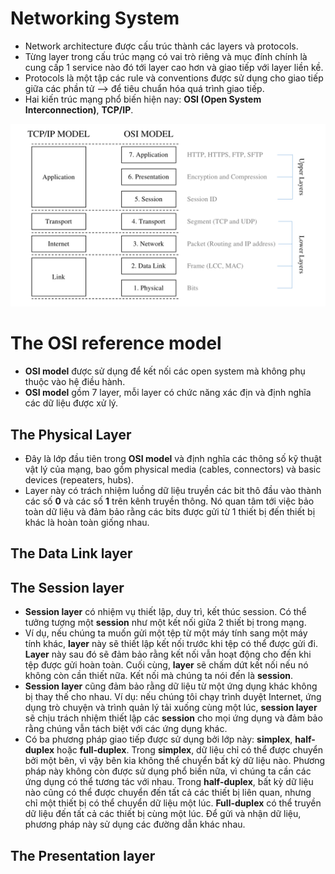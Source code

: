 # Networking System
- Network architecture được cấu trúc thành các layers và protocols.
- Từng layer trong cấu trúc mạng có vai trò riêng và mục đính chính là cung cấp 1 service nào đó tới layer cao hơn và giao tiếp với layer liền kề.
- Protocols là một tập các rule và conventions được sử dụng cho giao tiếp giữa các phần tử --> để tiêu chuẩn hóa quá trình giao tiếp.
- Hai kiến trúc mạng phổ biến hiện nay: **OSI (Open System Interconnection)**, **TCP/IP**.

[<img src= "Assets/network-architecture.png" alignment="center">]()

# The OSI reference model

- **OSI model** được sử dụng để kết nối các open system mà không phụ thuộc vào hệ điều hành.
- **OSI model** gồm 7 layer, mỗi layer có chức năng xác địn và định nghĩa các dữ liệu được xử lý.

## The Physical Layer

- Đây là lớp đầu tiên trong **OSI model** và định nghĩa các thông số kỹ thuật vật lý của mạng, bao gồm physical media (cables, connectors) và basic devices (repeaters, hubs).
- Layer này có trách nhiệm luồng dữ liệu truyền các bit thô đầu vào thành các số **0** và các số **1** trên kênh truyền thông. Nó quan tâm tới việc bảo toàn dữ liệu và đảm bảo rằng các bits được gửi từ 1 thiết bị đến thiết bị khác là hoàn toàn giống nhau.

## The Data Link layer

## The Session layer

- **Session layer** có nhiệm vụ thiết lập, duy trì, kết thúc session. Có thể tưởng tượng một **session** như một kết nối giữa 2 thiết bị trong mạng.
- Ví dụ, nếu chúng ta muốn gửi một tệp từ một máy tính sang một máy tính khác, **layer** này sẽ thiết lập kết nối trước khi tệp có thể được gửi đi. **Layer** này sau đó sẽ đảm bảo rằng kết nối vẫn hoạt động cho đến khi tệp được gửi hoàn toàn. Cuối cùng, **layer** sẽ chấm dứt kết nối nếu nó không còn cần thiết nữa. Kết nối mà chúng ta nói đến là **session**.
- **Session layer** cũng đảm bảo rằng dữ liệu từ một ứng dụng khác không bị thay thế cho nhau. Ví dụ: nếu chúng tôi chạy trình duyệt Internet, ứng dụng trò chuyện và trình quản lý tải xuống cùng một lúc, **session layer** sẽ chịu trách nhiệm thiết lập các **session** cho mọi ứng dụng và đảm bảo rằng chúng vẫn tách biệt với các ứng dụng khác.
- Có ba phương pháp giao tiếp được sử dụng bởi lớp này: **simplex**, **half-duplex** hoặc **full-duplex**. Trong **simplex**, dữ liệu chỉ có thể được chuyển bởi một bên, vì vậy bên kia không thể chuyển bất kỳ dữ liệu nào. Phương pháp này không còn được sử dụng phổ biến nữa, vì chúng ta cần các ứng dụng có thể tương tác với nhau. Trong **half-duplex**, bất kỳ dữ liệu nào cũng có thể được chuyển đến tất cả các thiết bị liên quan, nhưng chỉ một thiết bị có thể chuyển dữ liệu một lúc. **Full-duplex** có thể truyền dữ liệu đến tất cả các thiết bị cùng một lúc. Để gửi và nhận dữ liệu, phương pháp này sử dụng các đường dẫn khác nhau.

## The Presentation layer